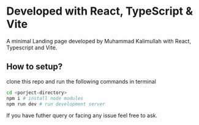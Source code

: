 # Developed with React, TypeScript & Vite

A minimal Landing page developed by Muhammad Kalimullah with React, Typescript and Vite.

## How to setup?

clone this repo and run the following commands in terminal

```bash
cd <porject-directory>
npm i # install node modules
npm run dev # run development server
```

If you have futher query or facing any issue feel free to ask.
